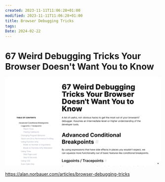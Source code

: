 ```yaml
---
created: 2023-11-11T11:06:28+01:00
modified: 2023-11-11T11:06:28+01:00
title: Browser Debugging Tricks
tags: 
Date: 2024-02-22
---
```


# 67 Weird Debugging Tricks Your Browser Doesn't Want You to Know

![](_asset/2023-11-11_Browser%20Debugging_image_1.png)

https://alan.norbauer.com/articles/browser-debugging-tricks
